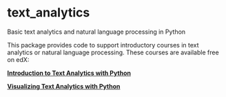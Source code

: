 # text_analytics
Basic text analytics and natural language processing in Python

This package provides code to support introductory courses in text analytics or natural language processing. These courses are available free on edX:

[**Introduction to Text Analytics with Python**](https://www.edx.org/course/introduction-to-text-analytics-with-python)

[**Visualizing Text Analytics with Python**](https://www.edx.org/course/visualizing-text-analytics-with-python)